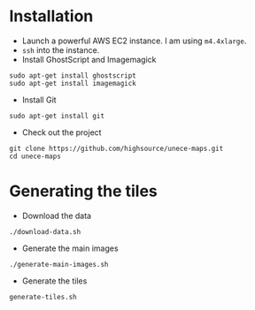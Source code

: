 
# Installation

* Launch a powerful AWS EC2 instance. I am using `m4.4xlarge`.
* `ssh` into the instance.
* Install GhostScript and Imagemagick

```
sudo apt-get install ghostscript 
sudo apt-get install imagemagick
```

* Install Git

```
sudo apt-get install git
```

* Check out the project

```
git clone https://github.com/highsource/unece-maps.git
cd unece-maps
```

# Generating the tiles

* Download the data

```
./download-data.sh 
```

* Generate the main images

```
./generate-main-images.sh 
```

* Generate the tiles

```
generate-tiles.sh 
```